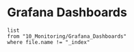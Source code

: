 # Grafana Dashboards

```dataview
list
from "10_Monitoring/Grafana_Dashboards"
where file.name != "_index"
```
